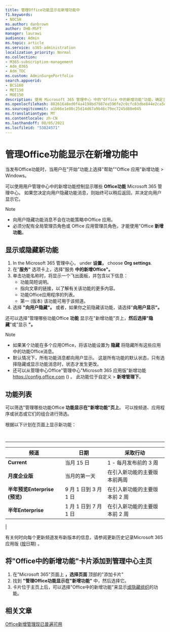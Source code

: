 ```yaml
---
title: 管理Office功能显示在新增功能中
f1.keywords:
- NOCSH
ms.author: danbrown
author: DHB-MSFT
manager: laurawi
audience: Admin
ms.topic: article
ms.service: o365-administration
localization_priority: Normal
ms.collection:
- M365-subscription-management
- Adm_O365
- Adm_TOC
ms.custom: AdminSurgePortfolio
search.appverid:
- BCS160
- MET150
- MOE150
description: 使用 Microsoft 365 管理中心 中的"Office 中的新增功能"功能，确定当用户在 Windows 上的 Office 应用 中选择帮助 >"新增功能"时要显示或隐藏的 Office 功能。 Office
ms.openlocfilehash: 882616a8ed0f4a4198bd7987ea596fe2c0cfc83dbe844e2ca5e354bbca768bcc
ms.sourcegitcommit: a1b66e1e80c25d14d67a9b46c79ec7245d88e045
ms.translationtype: MT
ms.contentlocale: zh-CN
ms.lasthandoff: 08/05/2021
ms.locfileid: "53824571"
---
```

# <a name="manage-which-office-features-appear-in-whats-new"></a>管理Office功能显示在新增功能中

当发布Office功能时，当用户在"开始"功能上选择"帮助""Office 应用"新增功能 \> Windows。

可以使用用户管理中心中的新增功能控制显示哪些 **Office功能** Microsoft 365 管理中心。 如果您决定向用户隐藏功能消息，则始终可以稍后返回，并决定向用户显示它。

> [!NOTE]
>
> - 向用户隐藏功能消息不会在功能策略中Office 应用。
> - 必须分配有全局管理员角色或 Office 应用管理员角色，才能使用"Office **新增功能**。

## <a name="show-or-hide-new-features"></a>显示或隐藏新功能

1. In the Microsoft 365 管理中心， under **设置，** choose **Org settings**.
2. 在"**服务"** 选项卡上，选择"服务 **中的新增Office"。**
3. 单击功能名称时，将显示一个飞出面板，并包含以下信息：
     - 功能简短说明。
     - 指向文章的链接，以了解有关该功能的更多内容。
     - 功能Office应用程序的列表。
     - 第一 (版本) 该功能可用于该频道。
4. 选择 **"向用户隐藏"。** 或者，如果你之前隐藏该功能，请选择"**向用户显示"。**

还可以选择"管理哪些功能Office **功能** 显示在"新增功能"页上，**然后选择"隐藏**"或"显示 **"。**

> [!NOTE]
>
> - 如果某个功能在多个应用Office，将该功能设置为 **隐藏** 将隐藏所有这些应用中的功能Office消息。
> - 默认情况下，所有功能消息都向用户显示。 这是所有功能的默认状态，只有选择隐藏或显示功能消息时，状态才发生更改。
> - 还可以从管理中心Office"管理中心"Microsoft 365 应用版"新增功能 <https://config.office.com> () 。 此功能位于自定义  >  **新增管理下**。

## <a name="list-of-features"></a>功能列表

可以筛选"管理哪些功能Office **功能显示在"新增功能"页上**。 可以按频道、应用程序或状态或它们的组合进行筛选。

根据以下计划在页面上显示新功能：

<br>

****

|频道|日期|采取行动|
|---|---|---|
|**Current**|当月 15 日|1 - 每月发布前的 3 周|
|**月度企业版**|当月的第一天|在引入新功能的主要版本前两周|
|**半年预览Enterprise (预览)**|9 月 1 日到 3 月 1 日| 在引入新功能的主要版本前 2 周|
|**半年Enterprise**|1 月 1 日到 7 月 1 日| 在引入新功能的主要版本前 2 周|
|

有关何时向每个更新频道发布新版本的信息，请参阅更新历史记录Microsoft 365 应用版 ([按](/officeupdates/update-history-microsoft365-apps-by-date)日期) 。

## <a name="add-the-whats-new-in-office-card-to-the-admin-center-home-page"></a>将"Office中的新增功能"卡片添加到管理中心主页

1. 在"Microsoft 365"页面上 **，选择页面** 顶部的"添加卡片"
2. 找到 **"管理Office功能显示在"新增功能"** 中，然后选择它。
3. 卡片位于主页上后，可以选择"Office中的新增功能"来显示[或隐藏组织](#show-or-hide-new-features)的功能。

## <a name="related-articles"></a>相关文章

[Office新增管理现已普遍可用](https://techcommunity.microsoft.com/t5/microsoft-365-blog/office-what-s-new-management-is-now-generally-available/ba-p/1179954)
